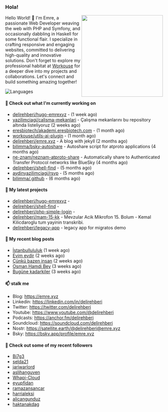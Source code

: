 <h3>Hola!</h3>
 

<img align="right" src="https://media.giphy.com/media/ZE6HYckyroMWwSp11C/giphy-downsized.gif" width="260">

Hello World! 👋 I'm Emre, a passionate Web Developer weaving the web with PHP and Symfony, and occasionally dabbling in Haskell for some functional flair. I specialize in crafting responsive and engaging websites, committed to delivering high-quality and innovative solutions. Don't forget to explore my professional habitat at [Workouse](https://workouse.com) for a deeper dive into my projects and collaborations. Let's connect and build something amazing together!

![Languages](https://github-readme-stats.vercel.app/api/top-langs/?username=delirehberi&layout=compact)

#### 👷 Check out what I'm currently working on

- [delirehberi/hugo-emrexyz](https://github.com/delirehberi/hugo-emrexyz) -  (1 week ago)
- [yazilimciagi/calisma-mekanlari](https://github.com/yazilimciagi/calisma-mekanlari) - Çalışma mekanlarını bu repository altında listeliyoruz (2 weeks ago)
- [eresbiotech/akademi.eresbiotech.com](https://github.com/eresbiotech/akademi.eresbiotech.com) -  (1 month ago)
- [workouse/utils-ai-plugin](https://github.com/workouse/utils-ai-plugin) -  (1 month ago)
- [delirehberi/emre.xyz](https://github.com/delirehberi/emre.xyz) - A blog with jekyll (2 months ago)
- [bilimma/bsky-autoshare](https://github.com/bilimma/bsky-autoshare) - Autoshare script for atproto applications (4 months ago)
- [ne-znam/neznam-atproto-share](https://github.com/ne-znam/neznam-atproto-share) - Automatically share to Authenticated Transfer Protocol networks like BlueSky (4 months ago)
- [delirehberi/shell-find](https://github.com/delirehberi/shell-find) -  (5 months ago)
- [aydinyazilimciagi/rsvp](https://github.com/aydinyazilimciagi/rsvp) -  (5 months ago)
- [bilimma/.github](https://github.com/bilimma/.github) -  (6 months ago)

#### 🌱 My latest projects

- [delirehberi/hugo-emrexyz](https://github.com/delirehberi/hugo-emrexyz) - 
- [delirehberi/shell-find](https://github.com/delirehberi/shell-find) - 
- [delirehberi/php-simple-login](https://github.com/delirehberi/php-simple-login) - 
- [delirehberi/mam-15-kk](https://github.com/delirehberi/mam-15-kk) - Mevzular Acik Mikrofon 15. Bolum - Kemal Kilicdaroglu tum yayinin transkribi. 
- [delirehberi/legacy-app](https://github.com/delirehberi/legacy-app) - legacy app for migratos demo

#### 📜 My recent blog posts 

- [İstanbullululuk](https://emre.xyz/posts/istanbullululuk/) (1 week ago)
- [Evim evdir](https://emre.xyz/posts/evim-evdir/) (2 weeks ago)
- [Çünkü bazen insan](https://emre.xyz/posts/cunku-bazen-insan/) (2 weeks ago)
- [Osman Hamdi Bey](https://emre.xyz/posts/osman-hamdi-bey/) (3 weeks ago)
- [Bugüne kadarkiler](https://emre.xyz/posts/bugune-kadarkiler/) (3 weeks ago) 

#### 📫 stalk me

- Blog: https://emre.xyz 
- Linkedin: https://linkedin.com/in/delirehberi
- Twitter: https://twitter.com/delirehberi
- Youtube: https://www.youtube.com/@delirehberi
- Podcasts: https://anchor.fm/delirehberi
- Soundcloud: https://soundcloud.com/delirehberi
- Nostr: https://satellite.earth/@delirehberi@emre.xyz
- Bsky: https://bsky.app/profile/emre.xyz


#### 👯 Check out some of my recent followers

- [Bi7g3](https://github.com/Bi7g3)
- [selda21](https://github.com/selda21)
- [jariwarlord](https://github.com/jariwarlord)
- [aslihanguven](https://github.com/aslihanguven)
- [Whapi-Cloud](https://github.com/Whapi-Cloud)
- [eyupfidan](https://github.com/eyupfidan)
- [ramazansancar](https://github.com/ramazansancar)
- [harrialeksi](https://github.com/harrialeksi)
- [alicangunduz](https://github.com/alicangunduz)
- [haktanakdag](https://github.com/haktanakdag)



